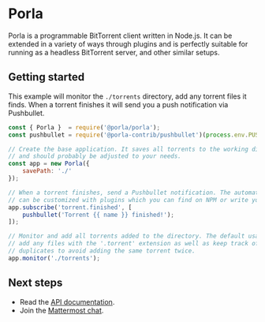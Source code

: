 # Porla

Porla is a programmable BitTorrent client written in Node.js. It can be
extended in a variety of ways through plugins and is perfectly suitable for
running as a headless BitTorrent server, and other similar setups.


## Getting started

This example will monitor the `./torrents` directory, add any torrent files it
finds. When a torrent finishes it will send you a push notification via
Pushbullet.


```js
const { Porla }  = require('@porla/porla');
const pushbullet = require('@porla-contrib/pushbullet')(process.env.PUSHBULLET_ACCESS_TOKEN);

// Create the base application. It saves all torrents to the working directory
// and should probably be adjusted to your needs.
const app = new Porla({
    savePath: './'
});

// When a torrent finishes, send a Pushbullet notification. The automation flow
// can be customized with plugins which you can find on NPM or write yourself.
app.subscribe('torrent.finished', [
    pushbullet('Torrent {{ name }} finished!');
]);

// Monitor and add all torrents added to the directory. The default usage will
// add any files with the '.torrent' extension as well as keep track of
// duplicates to avoid adding the same torrent twice.
app.monitor('./torrents');
```


## Next steps

- Read the [API documentation](https://docs.porla.org).
- Join the [Mattermost chat](https://im.porla.org).
